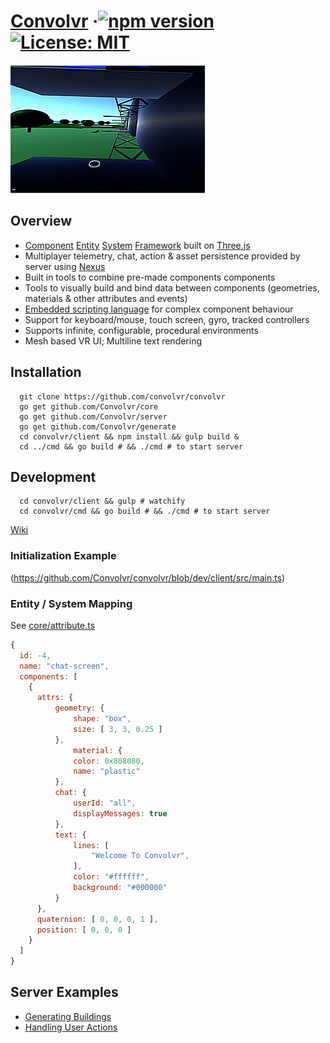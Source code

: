 # [Convolvr](https://convolvr.io/) &middot;[![npm version](https://badge.fury.io/js/convolvr.svg)](https://badge.fury.io/js/convolvr) [![License: MIT](https://img.shields.io/badge/License-MIT-yellow.svg)](https://opensource.org/licenses/MIT)

![infinite procedural spaces](client/web/images/insta.gif)
## Overview
- [Component](https://github.com/Convolvr/convolvr/blob/dev/client/src/js/component.js) [Entity](https://github.com/Convolvr/convolvr/blob/dev/client/src/js/entity.js) [System](https://github.com/Convolvr/convolvr/blob/dev/client/src/js/systems/index.js) [Framework](https://github.com/Convolvr/convolvr/wiki) built on [Three.js](https://github.com/mrdoob/three.js)
- Multiplayer telemetry, chat, action & asset persistence provided by server using [Nexus](https://github.com/ds0nt/nexus)
- Built in tools to combine pre-made components components
- Tools to visually build and bind data between components (geometries, materials & other attributes and events)
- [Embedded scripting language](https://github.com/Convolvr/ecs) for complex component behaviour
- Support for keyboard/mouse, touch screen, gyro, tracked controllers
- Supports infinite, configurable, procedural environments 
- Mesh based VR UI; Multiline text rendering

## Installation
```shell
  git clone https://github.com/convolvr/convolvr
  go get github.com/Convolvr/core
  go get github.com/Convolvr/server
  go get github.com/Convolvr/generate
  cd convolvr/client && npm install && gulp build &
  cd ../cmd && go build # && ./cmd # to start server
```

## Development 
```shell
  cd convolvr/client && gulp # watchify
  cd convolvr/cmd && go build # && ./cmd # to start server
```
[Wiki](https://github.com/Convolvr/convolvr/wiki/Development)

### Initialization Example 
(https://github.com/Convolvr/convolvr/blob/dev/client/src/main.ts)

### Entity / System Mapping 
See [core/attribute.ts](https://github.com/Convolvr/convolvr/blob/task/computer-hardware%2Bsoftware/client/src/core/attribute.ts#L95)
```js
{
  id: -4,
  name: "chat-screen",
  components: [
    {
      attrs: {
          geometry: {
              shape: "box",
              size: [ 3, 3, 0.25 ]
          },
              material: {
              color: 0x808080,
              name: "plastic"
          },
          chat: {
              userId: "all",
              displayMessages: true
          },
          text: {
              lines: [ 
                  "Welcome To Convolvr", 
              ],
              color: "#ffffff",
              background: "#000000"
          }
      },
      quaternion: [ 0, 0, 0, 1 ],
      position: [ 0, 0, 0 ]
    }
  ]
}
```
## Server Examples
- [Generating Buildings](https://github.com/Convolvr/generate/blob/dev/building.go)
- [Handling User Actions](https://github.com/convolvr/server/blob/dev/socket.go#L17)
